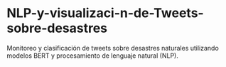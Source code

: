 # NLP-y-visualizaci-n-de-Tweets-sobre-desastres
Monitoreo y clasificación de tweets sobre desastres naturales utilizando modelos BERT y procesamiento de lenguaje natural (NLP).
